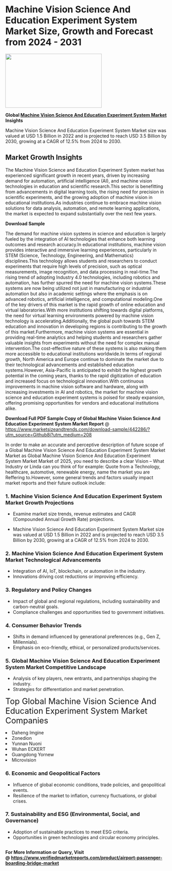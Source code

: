 <H1>Machine Vision Science And Education Experiment System Market Size, Growth and Forecast from 2024 - 2031</H1><img class="aligncenter size-medium wp-image-584254" src="https://thirdeyenews.in/wp-content/uploads/2024/09/Global-Market-Research-300x168.jpeg" alt="" width="300" height="168" /><p><strong>Global&nbsp;<a href="https://www.marketsizeandtrends.com/download-sample/442286/?utm_source=Github8j?utm_medium=208">Machine Vision Science And Education Experiment System Market</a> Insights</strong></p><p>Machine Vision Science And Education Experiment System Market size was valued at USD 1.5 Billion in 2022 and is projected to reach USD 3.5 Billion by 2030, growing at a CAGR of 12.5% from 2024 to 2030.</p><p><h2>Market Growth Insights</h2> <p>The Machine Vision Science and Education Experiment System market has experienced significant growth in recent years, driven by increasing demand for automation, artificial intelligence (AI), and machine vision technologies in education and scientific research.This sector is benefitting from advancements in digital learning tools, the rising need for precision in scientific experiments, and the growing adoption of machine vision in educational institutions.As industries continue to embrace machine vision solutions for data analysis, automation, and remote learning applications, the market is expected to expand substantially over the next few years.</p> <p><strong>Download Sample</strong></p> <p>The demand for machine vision systems in science and education is largely fueled by the integration of AI technologies that enhance both learning outcomes and research accuracy.In educational institutions, machine vision provides interactive and immersive learning experiences, particularly in STEM (Science, Technology, Engineering, and Mathematics) disciplines.This technology allows students and researchers to conduct experiments that require high levels of precision, such as optical measurements, image recognition, and data processing in real-time.The rising trend of adopting Industry 4.0 technologies, including robotics and automation, has further spurred the need for machine vision systems.These systems are now being utilized not just in manufacturing or industrial automation but also in academic settings where the emphasis is on advanced robotics, artificial intelligence, and computational modeling.One of the key drivers of this market is the rapid growth of online education and virtual laboratories.With more institutions shifting towards digital platforms, the need for virtual learning environments powered by machine vision technology is accelerating.Additionally, the global push towards STEM education and innovation in developing regions is contributing to the growth of this market.Furthermore, machine vision systems are essential in providing real-time analytics and helping students and researchers gather valuable insights from experiments without the need for complex manual intervention.The cost-effective nature of these systems is also making them more accessible to educational institutions worldwide.In terms of regional growth, North America and Europe continue to dominate the market due to their technological advancements and established education systems.However, Asia-Pacific is anticipated to exhibit the highest growth potential in the coming years, thanks to the rapid digitization of education and increased focus on technological innovation.With continuous improvements in machine vision software and hardware, along with increasing investments in AI and robotics, the market for machine vision science and education experiment systems is poised for steady expansion, offering promising opportunities for vendors and educational institutions alike.<p><span class=""><strong>Download Full PDF Sample Copy of Global Machine Vision Science And Education Experiment System Market Report</strong> @ <a href="https://www.marketsizeandtrends.com/download-sample/442286/?utm_source=Github8j?utm_medium=208" target="_blank">https://www.marketsizeandtrends.com/download-sample/442286/?utm_source=Github8j?utm_medium=208</a></span></p><p>In order to make an accurate and perceptive description of future scope of a Global&nbsp;Machine Vision Science And Education Experiment System Market Market as Global&nbsp;Machine Vision Science And Education Experiment System Market Market of 2025, you need to describe a clear Vision &ndash; What Industry or Linda can you think of for example: Quote from a Technology, healthcare, automotive, renewable energy, name the market you are Reffering to.However, some general trends and factors usually impact market reports and their future outlook include:</p><h3>1.&nbsp;<strong>Machine Vision Science And Education Experiment System Market Growth Projections</strong></h3><ul><li>Examine market size trends, revenue estimates and CAGR (Compounded Annual Growth Rate) projections.</li><li><p>Machine Vision Science And Education Experiment System Market size was valued at USD 1.5 Billion in 2022 and is projected to reach USD 3.5 Billion by 2030, growing at a CAGR of 12.5% from 2024 to 2030.</p></li></ul><h3>2.&nbsp;<strong>Machine Vision Science And Education Experiment System Market Technological Advancements</strong></h3><ul><li>Integration of AI, IoT, blockchain, or automation in the industry.</li><li>Innovations driving cost reductions or improving efficiency.</li></ul><h3>3.&nbsp;<strong>Regulatory and Policy Changes</strong></h3><ul><li>Impact of global and regional regulations, including sustainability and carbon-neutral goals.</li><li>Compliance challenges and opportunities tied to government initiatives.</li></ul><h3>4.&nbsp;<strong>Consumer Behavior Trends</strong></h3><ul><li>Shifts in demand influenced by generational preferences (e.g., Gen Z, Millennials).</li><li>Emphasis on eco-friendly, ethical, or personalized products/services.</li></ul><h3>5.&nbsp;<strong>Global Machine Vision Science And Education Experiment System Market Competitive Landscape</strong></h3><ul><li>Analysis of key players, new entrants, and partnerships shaping the industry.</li><li>Strategies for differentiation and market penetration.</li></ul><p data-pm-slice="1 1 []"><span style="color: inherit; font-family: inherit; font-size: 25px;">Top Global Machine Vision Science And Education Experiment System Market Companies</span></p><div class="" data-test-id=""><p><li>Daheng Imgine</li><li> Zonedion</li><li> Yunnan Nuoni</li><li> Wuhan ECKERT</li><li> Guangdong Yornew</li><li> Microvision</li></p></div><h3>6.&nbsp;<strong>Economic and Geopolitical Factors</strong></h3><ul><li>Influence of global economic conditions, trade policies, and geopolitical events.</li><li>Resilience of the market to inflation, currency fluctuations, or global crises.</li></ul><h3>7.&nbsp;<strong>Sustainability and ESG (Environmental, Social, and Governance)</strong></h3><ul><li>Adoption of sustainable practices to meet ESG criteria.</li><li>Opportunities in green technologies and circular economy principles.</li></ul><h2><strong style="font-size: 14px;">For More Information or Query, Visit @&nbsp;</strong><a style="background-color: #ffffff; font-size: 14px;" href="https://www.marketsizeandtrends.com/report/machine-vision-science-and-education-experiment-system-market/" target="_blank">https://www.verifiedmarketreports.com/product/airport-passenger-boarding-bridge-market</a></h2>